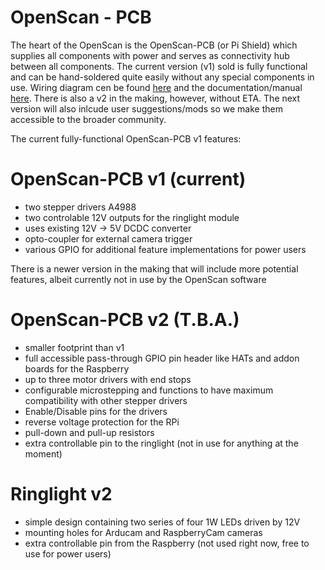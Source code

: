 # OpenScan - PCB

The heart of the OpenScan is the OpenScan-PCB (or Pi Shield) which supplies all components with power and serves as connectivity hub between all components. The current version (v1) sold is fully functional and can be hand-soldered quite easily without any special components in use. Wiring diagram cen be found [here](https://drive.google.com/file/d/15dHPhmN0gLu5s5aGFLwUulbkThmojQXg/view) and the documentation/manual [here](https://drive.google.com/file/d/1dsRXQuZrLWvM27U1WFC0Ot8rcSIoJQud/view). There is also a v2 in the making, however, without ETA. The next version will also inlcude user suggestions/mods so we make them accessible to the broader community.

The current fully-functional OpenScan-PCB v1 features:

# OpenScan-PCB v1 (current)
- two stepper drivers A4988
- two controlable 12V outputs for the ringlight module
- uses existing 12V -> 5V DCDC converter
- opto-coupler for external camera trigger
- various GPIO for additional feature implementations for power users

There is a newer version in the making that will include more potential features, albeit currently not in use by the OpenScan software

# OpenScan-PCB v2 (T.B.A.)
- smaller footprint than v1
- full accessible pass-through GPIO pin header like HATs and addon boards for the Raspberry
- up to three motor drivers with end stops
- configurable microstepping and functions to have maximum compatibility with other stepper drivers
- Enable/Disable pins for the drivers
- reverse voltage protection for the RPi
- pull-down and pull-up resistors
- extra controllable pin to the ringlight (not in use for anything at the moment)

# Ringlight v2
- simple design containing two series of four 1W LEDs driven by 12V 
- mounting holes for Arducam and RaspberryCam cameras
- extra controllable pin from the Raspberry (not used right now, free to use for power users)

